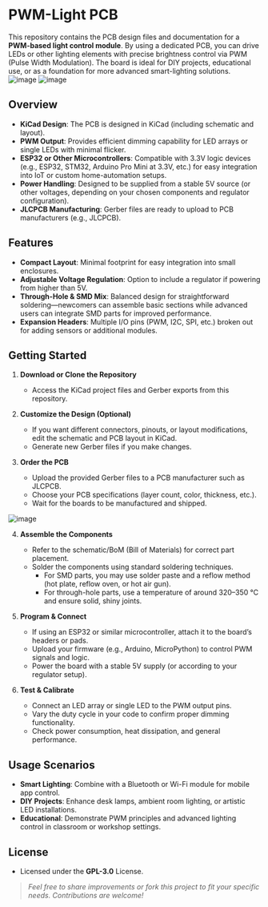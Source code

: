 # PWM-Light PCB

This repository contains the PCB design files and documentation for a **PWM-based light control module**. By using a dedicated PCB, you can drive LEDs or other lighting elements with precise brightness control via PWM (Pulse Width Modulation). The board is ideal for DIY projects, educational use, or as a foundation for more advanced smart-lighting solutions.
![image](https://github.com/user-attachments/assets/160079a2-fc02-40bf-a2c5-ecb0fede713f)
![image](https://github.com/user-attachments/assets/62ab89a3-0c3a-4d01-ba89-8288dd012df8)


## Overview
- **KiCad Design**: The PCB is designed in KiCad (including schematic and layout).  
- **PWM Output**: Provides efficient dimming capability for LED arrays or single LEDs with minimal flicker.  
- **ESP32 or Other Microcontrollers**: Compatible with 3.3V logic devices (e.g., ESP32, STM32, Arduino Pro Mini at 3.3V, etc.) for easy integration into IoT or custom home-automation setups.  
- **Power Handling**: Designed to be supplied from a stable 5V source (or other voltages, depending on your chosen components and regulator configuration).  
- **JLCPCB Manufacturing**: Gerber files are ready to upload to PCB manufacturers (e.g., JLCPCB).  

## Features
- **Compact Layout**: Minimal footprint for easy integration into small enclosures.  
- **Adjustable Voltage Regulation**: Option to include a regulator if powering from higher than 5V.  
- **Through-Hole & SMD Mix**: Balanced design for straightforward soldering—newcomers can assemble basic sections while advanced users can integrate SMD parts for improved performance.  
- **Expansion Headers**: Multiple I/O pins (PWM, I2C, SPI, etc.) broken out for adding sensors or additional modules.

## Getting Started

1. **Download or Clone the Repository**  
   - Access the KiCad project files and Gerber exports from this repository.

2. **Customize the Design (Optional)**  
   - If you want different connectors, pinouts, or layout modifications, edit the schematic and PCB layout in KiCad.  
   - Generate new Gerber files if you make changes.

3. **Order the PCB**  
   - Upload the provided Gerber files to a PCB manufacturer such as JLCPCB.  
   - Choose your PCB specifications (layer count, color, thickness, etc.).  
   - Wait for the boards to be manufactured and shipped.

![image](https://github.com/user-attachments/assets/dac68052-e6fd-4025-9e39-791e608f60b6)


4. **Assemble the Components**  
   - Refer to the schematic/BoM (Bill of Materials) for correct part placement.  
   - Solder the components using standard soldering techniques.  
     - For SMD parts, you may use solder paste and a reflow method (hot plate, reflow oven, or hot air gun).  
     - For through-hole parts, use a temperature of around 320–350 °C and ensure solid, shiny joints.

5. **Program & Connect**  
   - If using an ESP32 or similar microcontroller, attach it to the board’s headers or pads.  
   - Upload your firmware (e.g., Arduino, MicroPython) to control PWM signals and logic.  
   - Power the board with a stable 5V supply (or according to your regulator setup).

6. **Test & Calibrate**  
   - Connect an LED array or single LED to the PWM output pins.  
   - Vary the duty cycle in your code to confirm proper dimming functionality.  
   - Check power consumption, heat dissipation, and general performance.

## Usage Scenarios
- **Smart Lighting**: Combine with a Bluetooth or Wi-Fi module for mobile app control.  
- **DIY Projects**: Enhance desk lamps, ambient room lighting, or artistic LED installations.  
- **Educational**: Demonstrate PWM principles and advanced lighting control in classroom or workshop settings.

## License
- Licensed under the **GPL-3.0** License.
> *Feel free to share improvements or fork this project to fit your specific needs. Contributions are welcome!*
